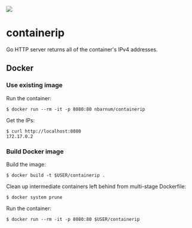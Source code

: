 [![](https://images.microbadger.com/badges/image/nbarnum/containerip.svg)](https://microbadger.com/images/nbarnum/containerip "Get your own image badge on microbadger.com")

# containerip

Go HTTP server returns all of the container's IPv4 addresses.

## Docker

### Use existing image

Run the container:

```
$ docker run --rm -it -p 8080:80 nbarnum/containerip
```

Get the IPs:

```
$ curl http://localhost:8080
172.17.0.2
```

### Build Docker image

Build the image:

```
$ docker build -t $USER/containerip .
```

Clean up intermediate containers left behind from multi-stage Dockerfile:

```
$ docker system prune
```

Run the container:

```
$ docker run --rm -it -p 8080:80 $USER/containerip
```
